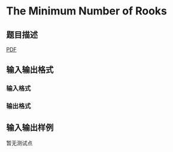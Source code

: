 # The Minimum Number of Rooks

## 题目描述

[problemUrl]: https://uva.onlinejudge.org/index.php?option=com_onlinejudge&Itemid=8&category=247&page=show_problem&problem=4043

[PDF](https://uva.onlinejudge.org/external/12/p1297.pdf)

## 输入输出格式

### 输入格式

### 输出格式

## 输入输出样例

暂无测试点


